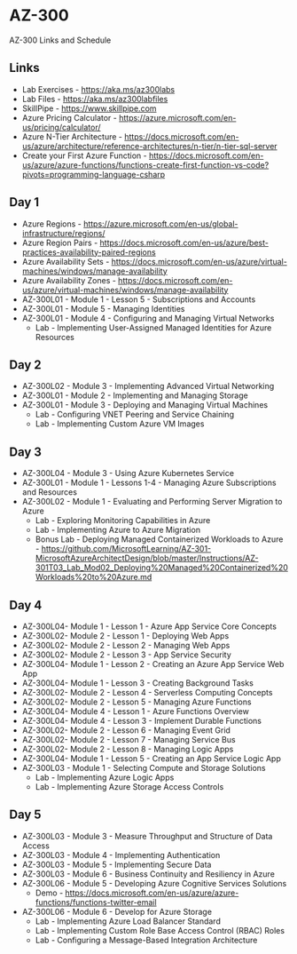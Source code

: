 # AZ-300
AZ-300 Links and Schedule

## Links
- Lab Exercises - https://aka.ms/az300labs
- Lab Files - https://aka.ms/az300labfiles
- SkillPipe - https://www.skillpipe.com
- Azure Pricing Calculator - https://azure.microsoft.com/en-us/pricing/calculator/
- Azure N-Tier Architecture - https://docs.microsoft.com/en-us/azure/architecture/reference-architectures/n-tier/n-tier-sql-server
- Create your First Azure Function - https://docs.microsoft.com/en-us/azure/azure-functions/functions-create-first-function-vs-code?pivots=programming-language-csharp

## Day 1
- Azure Regions - https://azure.microsoft.com/en-us/global-infrastructure/regions/
- Azure Region Pairs - https://docs.microsoft.com/en-us/azure/best-practices-availability-paired-regions
- Azure Availability Sets - https://docs.microsoft.com/en-us/azure/virtual-machines/windows/manage-availability
- Azure Availability Zones - https://docs.microsoft.com/en-us/azure/virtual-machines/windows/manage-availability
- AZ-300L01 - Module 1 - Lesson 5 - Subscriptions and Accounts
- AZ-300L01 - Module 5 - Managing Identities
- AZ-300L01 - Module 4 - Configuring and Managing Virtual Networks
	- Lab - Implementing User-Assigned Managed Identities for Azure Resources

## Day 2
- AZ-300L02 - Module 3 - Implementing Advanced Virtual Networking
- AZ-300L01 - Module 2 - Implementing and Managing Storage
- AZ-300L01 - Module 3 - Deploying and Managing Virtual Machines
	- Lab - Configuring VNET Peering and Service Chaining
	- Lab - Implementing Custom Azure VM Images
			
## Day 3
- AZ-300L04 - Module 3 - Using Azure Kubernetes Service
- AZ-300L01 - Module 1 - Lessons 1-4 - Managing Azure Subscriptions and Resources
- AZ-300L02 - Module 1 - Evaluating and Performing Server Migration to Azure
	- Lab - Exploring Monitoring Capabilities in Azure
	- Lab - Implementing Azure to Azure Migration
	- Bonus Lab - Deploying Managed Containerized Workloads to Azure - https://github.com/MicrosoftLearning/AZ-301-MicrosoftAzureArchitectDesign/blob/master/Instructions/AZ-301T03_Lab_Mod02_Deploying%20Managed%20Containerized%20Workloads%20to%20Azure.md
			
## Day 4
- AZ-300L04- Module 1 - Lesson 1 - Azure App Service Core Concepts
- AZ-300L02- Module 2 - Lesson 1 - Deploying Web Apps
- AZ-300L02- Module 2 - Lesson 2 - Managing Web Apps
- AZ-300L02- Module 2 - Lesson 3 - App Service Security
- AZ-300L04- Module 1 - Lesson 2 - Creating an Azure App Service Web App
- AZ-300L04- Module 1 - Lesson 3 - Creating Background Tasks
- AZ-300L02- Module 2 - Lesson 4 - Serverless Computing Concepts
- AZ-300L02- Module 2 - Lesson 5 - Managing Azure Functions
- AZ-300L04- Module 4 - Lesson 1 - Azure Functions Overview
- AZ-300L04- Module 4 - Lesson 3 - Implement Durable Functions
- AZ-300L02- Module 2 - Lesson 6 - Managing Event Grid
- AZ-300L02- Module 2 - Lesson 7 - Managing Service Bus
- AZ-300L02- Module 2 - Lesson 8 - Managing Logic Apps
- AZ-300L04- Module 1 - Lesson 5 - Creating an App Service Logic App
- AZ-300L03 - Module 1 - Selecting Compute and Storage Solutions
	- Lab - Implementing Azure Logic Apps
	- Lab - Implementing Azure Storage Access Controls
			
## Day 5
- AZ-300L03 - Module 3 - Measure Throughput and Structure of Data Access
- AZ-300L03 - Module 4 - Implementing Authentication
- AZ-300L03 - Module 5 - Implementing Secure Data
- AZ-300L03 - Module 6 - Business Continuity and Resiliency in Azure
- AZ-300L06 - Module 5 - Developing Azure Cognitive Services Solutions
	- Demo - https://docs.microsoft.com/en-us/azure/azure-functions/functions-twitter-email
- AZ-300L06 - Module 6 - Develop for Azure Storage
	- Lab - Implementing Azure Load Balancer Standard
	- Lab - Implementing Custom Role Base Access Control (RBAC) Roles
	- Lab - Configuring a Message-Based Integration Architecture
